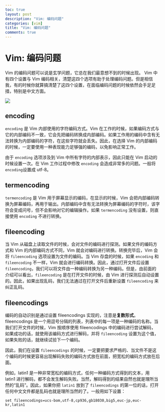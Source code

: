 ```yaml
---
toc: true
layout: post
description: "Vim: 编码问题"
categories: [vim]
title: "Vim: 编码问题"
comments: true
---
```


# Vim: 编码问题
Vim 的编码问题可以说是玄学问题，它总在我们最意想不到的时候出现。
Vim 中有四个设置与 Vim 编码相关，清楚这四个选项有助于处理编码问题。但是相信我，有的时候你就算搞清楚了这四个设置，在面临编码问题的时候依然会手足足措，特别是中文方面。

![](http://ww1.sinaimg.cn/large/a2c78f10ly1fh9x639t02j20gt0fcdhf.jpg)

<!-- more -->

## encoding

`encoding` 是 Vim 内部使用的字符编码方式。Vim 在工作的时候，如果编码方式与它的内部编码不一致，它会先把编码转换成内部编码。如果工作用的编码中含有无法转换为内部编码的字符，在这些字符就会丢失。因此，在选择 Vim 的内部编码的时候，一定要使用一种表现能力足够强的编码，以免影响正常工作。

由于 `encoding` 选项涉及到 Vim 中所有字符的内部表示，因此只能在 Vim 启动的时候设置一次。在 Vim 工作过程中修改 `encoding` 会造成非常多的问题。一般将`encoding`设置成 utf-8。

## termencoding

`termencoding` 是 Vim 用于屏幕显示的编码，在显示的时候，Vim 会把内部编码转换为屏幕编码，再用于输出。内部编码中含有无法转换为屏幕编码的字符时，该字符会变成问号，但不会影响对它的编辑操作。如果 `termencoding` 没有设置，则直接使用 `encoding` 不进行转换。

## fileencoding

当 Vim 从磁盘上读取文件的时候，会对文件的编码进行探测。如果文件的编码方式和 Vim 的内部编码方式不同，Vim 就会对编码进行转换。转换完毕后，Vim 会将 `fileencoding` 选项设置为文件的编码。当 Vim 存盘的时候，如果 `encoding` 和 `fileencoding` 不一样，Vim 就会进行编码转换。因此，通过打开文件后设置 `fileencoding`，我们可以将文件由一种编码转换为另一种编码。但是，由前面的介绍可以看出，`fileencoding` 是在打开文件的时候，由 Vim 进行探测后自动设置的。因此，如果出现乱码，我们无法通过在打开文件后重新设置 `fileencoding` 来纠正乱码。

## fileencodings

编码的自动识别是通过设置 fileencodings 实现的，注意是**复数形式**。fileencodings 是一个用逗号分隔的列表，列表中的每一项是一种编码的名称。当我们打开文件的时候，Vim 按顺序使用 fileencodings 中的编码进行尝试解码，如果成功的话，就使用该编码方式进行解码，并将 `fileencoding` 设置为这个值，如果失败的话，就继续试验下一个编码。

因此，我们在设置 `fileencodings` 的时候，一定要把要求严格的、当文件不是这个编码的时候更容易出现解码失败的编码方式放在前面，把宽松的编码方式放在后面。

例如，latin1 是一种非常宽松的编码方式，任何一种编码方式得到的文本，用 latin1 进行解码，都不会发生解码失败。当然，解码得到的结果自然也就是理所当然的“乱码”。因此，如果你把 `latin1` 放到了 `fileencodings` 的第一位的话，打开任何中文文件都是乱码也就是理所当然的了。一般用如下设置：

    set fileencodings=ucs-bom,utf-8,cp936,gb18030,big5,euc-jp,euc-kr,latin1


